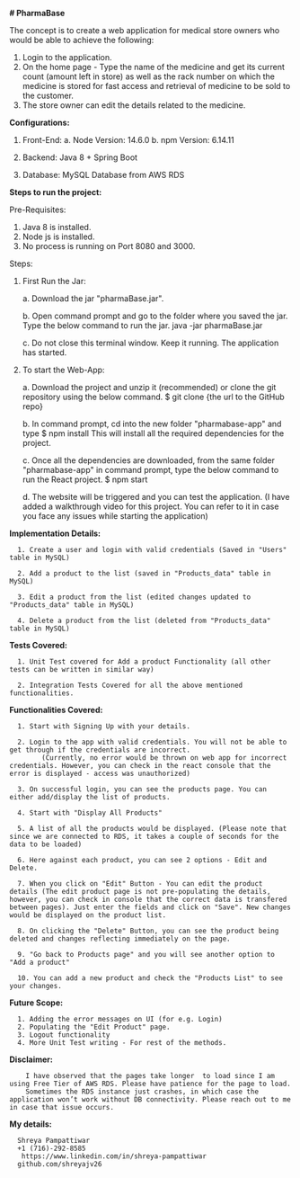 **# PharmaBase**

The concept is to create a web application for medical store owners who would be able to achieve the following:

1. Login to the application.
2. On the home page - Type the name of the medicine and get its current count (amount left in store) as well as the rack number on which the medicine is stored for fast access and retrieval of medicine to be sold to the customer.
3. The store owner can edit the details related to the medicine.


**Configurations:**

1. Front-End: 
      a. Node Version: 14.6.0
      b. npm Version: 6.14.11

2. Backend: Java 8 + Spring Boot 

4. Database: MySQL Database from AWS RDS


**Steps to run the project:**

Pre-Requisites:

1. Java 8 is installed.
2. Node js is installed.
3. No process is running on Port 8080 and 3000.

Steps:

1. First Run the Jar:

      a. Download the jar "pharmaBase.jar".
      
      b. Open command prompt and go to the folder where you saved the jar. Type the below command to run the jar.
                                     java -jar pharmaBase.jar
      
      c. Do not close this terminal window. Keep it running. The application has started.
      
2. To start the Web-App:

      a. Download the project and unzip it (recommended) or clone the git repository using the below command.
                              $ git clone {the url to the GitHub repo}
         

      b. In command prompt, cd into the new folder "pharmabase-app" and type
                               $ npm install
        This will install all the required dependencies for the project. 

      c. Once all the dependencies are downloaded, from the same folder "pharmabase-app" in command prompt, type the below command to run the React project.
            $ npm start
      
      d. The website will be triggered and you can test the application. (I have added a walkthrough video for this project. You can refer to it in case you face any issues while starting the application)
        

**Implementation Details:**
      
      1. Create a user and login with valid credentials (Saved in "Users" table in MySQL)
      
      2. Add a product to the list (saved in "Products_data" table in MySQL)
      
      3. Edit a product from the list (edited changes updated to "Products_data" table in MySQL)
      
      4. Delete a product from the list (deleted from "Products_data" table in MySQL)


**Tests Covered:**
     
      1. Unit Test covered for Add a product Functionality (all other tests can be written in similar way)
      
      2. Integration Tests Covered for all the above mentioned functionalities.

**Functionalities Covered:**
      
      1. Start with Signing Up with your details.
      
      2. Login to the app with valid credentials. You will not be able to get through if the credentials are incorrect. 
            (Currently, no error would be thrown on web app for incorrect credentials. However, you can check in the react console that the error is displayed - access was unauthorized)
      
      3. On successful login, you can see the products page. You can either add/display the list of products.
      
      4. Start with "Display All Products"
      
      5. A list of all the products would be displayed. (Please note that since we are connected to RDS, it takes a couple of seconds for the data to be loaded)
      
      6. Here against each product, you can see 2 options - Edit and Delete.
      
      7. When you click on "Edit" Button - You can edit the product details (The edit product page is not pre-populating the details, however, you can check in console that the correct data is transfered between pages). Just enter the fields and click on "Save". New changes would be displayed on the product list.
      
      8. On clicking the "Delete" Button, you can see the product being deleted and changes reflecting immediately on the page.
      
      9. "Go back to Products page" and you will see another option to "Add a product"
      
      10. You can add a new product and check the "Products List" to see your changes.
            

**Future Scope:**

      1. Adding the error messages on UI (for e.g. Login)
      2. Populating the "Edit Product" page.
      3. Logout functionality
      4. More Unit Test writing - For rest of the methods.

**Disclaimer:**

        I have observed that the pages take longer  to load since I am using Free Tier of AWS RDS. Please have patience for the page to load.
        Sometimes the RDS instance just crashes, in which case the application won’t work without DB connectivity. Please reach out to me in case that issue occurs.

      
**My details:**

      Shreya Pampattiwar
      +1 (716)-292-8585
       https://www.linkedin.com/in/shreya-pampattiwar
      github.com/shreyajv26
